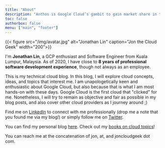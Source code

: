 ```yaml
---
title: "About"
description: "Anthos is Google Cloud’s gambit to gain market share in the enterprise."
toc: false
authorbox: false
menu: ["main", "footer"]
---
```


{{< figure src="/img/avatar.jpg" alt="Jonathan Lin" caption="Jon the Cloud Geek" width="200">}}

I'm **Jonathan Lin**, a GCP enthusiast and Software Engineer from Kuala Lumpur, Malaysia. As of 2020, I have close to **8 years of professional software development experience**, though not always as an employee.

This is my technical cloud blog. In this blog, I will explore cloud concepts, ideas, and topics that interest me. I am unapologetically keen and enthusiastic about Google Cloud, but also because that is what I am most hands-on with these days. Google Cloud is the first cloud that "clicked" for me. Nonetheless, I will try to remain as objective and fair as possible in my blog posts, and also cover other cloud providers as I journey around ;)

Find me on [LinkedIn](https://www.linkedin.com/in/jonlinernsheong/) to connect with me professionally (drop me a note that you found me via my blog!) or simply follow me on [Twitter](https://twitter.com/ernsheong).

You can find my personal blog [here](https://jonlinblog.com). Check out my [books on cloud topics](/books/)!

You can reach me at the concatenation of jon, at, and joncloudgeek dot com.
